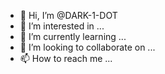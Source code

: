- 👋 Hi, I’m @DARK-1-DOT
- 👀 I’m interested in ...
- 🌱 I’m currently learning ...
- 💞️ I’m looking to collaborate on ...
- 📫 How to reach me ...

<!---
DARK-1-DOT/DARK-1-DOT is a ✨ special ✨ repository because its `README.md` (this file) appears on your GitHub profile.
You can click the Preview link to take a look at your changes.
--->
